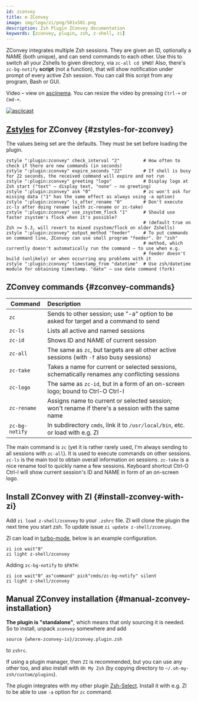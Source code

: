 ```yaml
---
id: zconvey
title: ⚙️ ZConvey
image: img/logo/zi/png/501x501.png
description: Zsh Plugin ZConvey documentation
keywords: [zconvey, plugin, zsh, z-shell, zi]
---
```


ZConvey integrates multiple Zsh sessions. They are given an ID, optionally a NAME (both unique), and can send commands to each other. Use this to switch all your Zshells to given directory, via `zc-all cd $PWD`! Also, there's `zc-bg-notify` **script** (not a function), that will show notification under prompt of every active Zsh session. You can call this script from any program, Bash or GUI.

Video – view on [asciinema](https://asciinema.org/a/156726). You can resize the video by pressing `Ctrl-+` or `Cmd-+`.

[![asciicast](https://asciinema.org/a/156726.png)](https://asciinema.org/a/156726)

## [Zstyles](/search?q=zstyle) for ZConvey {#zstyles-for-zconvey}

The values being set are the defaults. They must be set before loading the plugin.

```shell
zstyle ":plugin:zconvey" check_interval "2"         # How often to check if there are new commands (in seconds)
zstyle ":plugin:zconvey" expire_seconds "22"        # If shell is busy for 22 seconds, the received command will expire and not run
zstyle ":plugin:zconvey" greeting "logo"            # Display logo at Zsh start ("text" – display text, "none" – no greeting)
zstyle ":plugin:zconvey" ask "0"                    # zc won't ask for missing data ("1" has the same effect as always using -a option)
zstyle ":plugin:zconvey" ls_after_rename "0"        # Don't execute zc-ls after doing rename (with zc-rename or zc-take)
zstyle ":plugin:zconvey" use_zsystem_flock "1"      # Should use faster zsystem's flock when it's possible?
                                                    # (default true on Zsh >= 5.3, will revert to mixed zsystem/flock on older Zshells)
zstyle ":plugin:zconvey" output_method "feeder"     # To put commands on command line, ZConvey can use small program "feeder". Or "zsh"
                                                    # method, which currently doesn't automatically run the command – to use when e.g.
                                                    # feeder doesn't build (unlikely) or when occurring any problems with it
zstyle ":plugin:zconvey" timestamp_from "datetime"  # Use zsh/datetime module for obtaining timestamp. "date" – use date command (fork)
```

## ZConvey commands {#zconvey-commands}

| Command        | Description                                                                                       |
| -------------- | :------------------------------------------------------------------------------------------------ |
| `zc`           | Sends to other session; use "-a" option to be asked for target and a command to send              |
| `zc-ls`        | Lists all active and named sessions                                                               |
| `zc-id`        | Shows ID and NAME of current session                                                              |
| `zc-all`       | The same as `zc`, but targets are all other active sessions (with `-f` also busy sessions)        |
| `zc-take`      | Takes a name for current or selected sessions, schematically renames any conflicting sessions     |
| `zc-logo`      | The same as `zc-id`, but in a form of an on-screen logo; bound to Ctrl-O Ctrl-I                   |
| `zc-rename`    | Assigns name to current or selected session; won't rename if there's a session with the same name |
| `zc-bg-notify` | In subdirectory `cmds`, link it to `/usr/local/bin`, etc. or load with e.g. ZI                    |

The main command is `zc` (yet it is rather rarely used, I'm always sending to all sessions with `zc-all`). It is used to execute commands on other sessions. `zc-ls` is the main tool to obtain overall information on sessions. `zc-take` is a nice rename tool to quickly name a few sessions. Keyboard shortcut Ctrl-O Ctrl-I will show current session's ID and NAME in form of an on-screen logo.

## Install ZConvey with ZI {#install-zconvey-with-zi}

Add `zi load z-shell/zconvey` to your `.zshrc` file. ZI will clone the plugin the next time you start zsh. To update issue `zi update z-shell/zconvey`.

ZI can load in [turbo-mode](/search?q=turbo+and+lucid), below is an example configuration.

```shell
zi ice wait"0"
zi light z-shell/zconvey
```

Adding `zc-bg-notify` to `$PATH`:

```shell
zi ice wait"0" as"command" pick"cmds/zc-bg-notify" silent
zi light z-shell/zconvey
```

## Manual ZConvey installation {#manual-zconvey-installation}

**The plugin is "standalone"**, which means that only sourcing it is needed. So to install, unpack `zconvey` somewhere and add

```shell
source {where-zconvey-is}/zconvey.plugin.zsh
```

to `zshrc`.

If using a plugin manager, then `ZI` is recommended, but you can use any other too, and also install with `Oh My Zsh` (by copying directory to `~/.oh-my-zsh/custom/plugins`).

The plugin integrates with my other plugin [Zsh-Select](https://github.com/z-shell/zsh-select). Install it with e.g. ZI to be able to use `-a` option for `zc` command.
